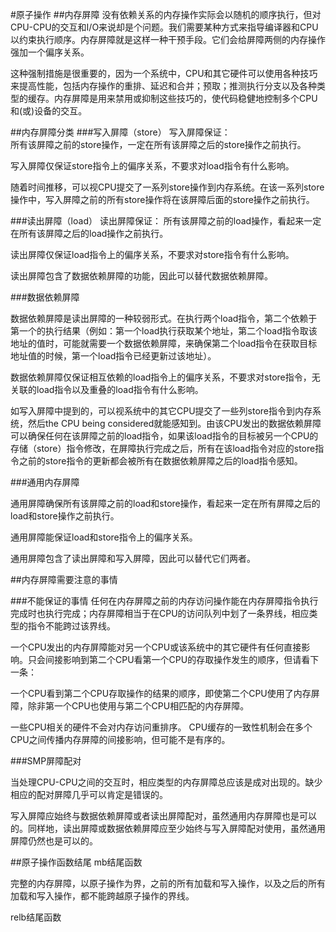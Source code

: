#原子操作
##内存屏障
没有依赖关系的内存操作实际会以随机的顺序执行，但对CPU-CPU的交互和I/O来说却是个问题。我们需要某种方式来指导编译器和CPU以约束执行顺序。内存屏障就是这样一种干预手段。它们会给屏障两侧的内存操作强加一个偏序关系。

这种强制措施是很重要的，因为一个系统中，CPU和其它硬件可以使用各种技巧来提高性能，包括内存操作的重排、延迟和合并；预取；推测执行分支以及各种类型的缓存。内存屏障是用来禁用或抑制这些技巧的，使代码稳健地控制多个CPU和(或)设备的交互。

##内存屏障分类
###写入屏障（store）
写入屏障保证：		
所有该屏障之前的store操作，一定在所有该屏障之后的store操作之前执行。

写入屏障仅保证store指令上的偏序关系，不要求对load指令有什么影响。

随着时间推移，可以视CPU提交了一系列store操作到内存系统。在该一系列store操作中，写入屏障之前的所有store操作将在该屏障后面的store操作之前执行。

###读出屏障（load）
读出屏障保证：	
所有该屏障之前的load操作，看起来一定在所有该屏障之后的load操作之前执行。

读出屏障仅保证load指令上的偏序关系，不要求对store指令有什么影响。

读出屏障包含了数据依赖屏障的功能，因此可以替代数据依赖屏障。

###数据依赖屏障

数据依赖屏障是读出屏障的一种较弱形式。在执行两个load指令，第二个依赖于第一个的执行结果（例如：第一个load执行获取某个地址，第二个load指令取该地址的值时，可能就需要一个数据依赖屏障，来确保第二个load指令在获取目标地址值的时候，第一个load指令已经更新过该地址）。

数据依赖屏障仅保证相互依赖的load指令上的偏序关系，不要求对store指令，无关联的load指令以及重叠的load指令有什么影响。

如写入屏障中提到的，可以视系统中的其它CPU提交了一些列store指令到内存系统，然后the CPU being considered就能感知到。由该CPU发出的数据依赖屏障可以确保任何在该屏障之前的load指令，如果该load指令的目标被另一个CPU的存储（store）指令修改，在屏障执行完成之后，所有在该load指令对应的store指令之前的store指令的更新都会被所有在数据依赖屏障之后的load指令感知。

###通用内存屏障

通用屏障确保所有该屏障之前的load和store操作，看起来一定在所有屏障之后的load和store操作之前执行。

通用屏障能保证load和store指令上的偏序关系。

通用屏障包含了读出屏障和写入屏障，因此可以替代它们两者。

##内存屏障需要注意的事情

###不能保证的事情
任何在内存屏障之前的内存访问操作能在内存屏障指令执行完成时也执行完成；内存屏障相当于在CPU的访问队列中划了一条界线，相应类型的指令不能跨过该界线。

一个CPU发出的内存屏障能对另一个CPU或该系统中的其它硬件有任何直接影响。只会间接影响到第二个CPU看第一个CPU的存取操作发生的顺序，但请看下一条：

一个CPU看到第二个CPU存取操作的结果的顺序，即使第二个CPU使用了内存屏障，除非第一个CPU也使用与第二个CPU相匹配的内存屏障。

一些CPU相关的硬件不会对内存访问重排序。 CPU缓存的一致性机制会在多个CPU之间传播内存屏障的间接影响，但可能不是有序的。

###SMP屏障配对

当处理CPU-CPU之间的交互时，相应类型的内存屏障总应该是成对出现的。缺少相应的配对屏障几乎可以肯定是错误的。

写入屏障应始终与数据依赖屏障或者读出屏障配对，虽然通用内存屏障也是可以的。同样地，读出屏障或数据依赖屏障应至少始终与写入屏障配对使用，虽然通用屏障仍然也是可以的。

##原子操作函数结尾
mb结尾函数

完整的内存屏障，以原子操作为界，之前的所有加载和写入操作，以及之后的所有加载和写入操作，都不能跨越原子操作的界线。

relb结尾函数


